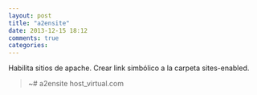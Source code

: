 ```yaml
---
layout: post
title: "a2ensite"
date: 2013-12-15 18:12
comments: true
categories: 
---
```

Habilita sitios de apache. Crear link simbólico a  la carpeta sites-enabled.

>~# a2ensite host_virtual.com

